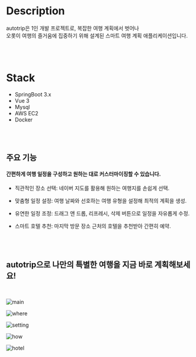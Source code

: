 # Description

autotrip은 1인 개발 프로젝트로, 복잡한 여행 계획에서 벗어나 
<br>
오롯이 여행의 즐거움에 집중하기 위해 설계된 스마트 여행 계획 애플리케이션입니다. 


<br>
<br>

# Stack
- SpringBoot 3.x
- Vue 3
- Mysql
- AWS EC2
- Docker
  
<br>
<br>



## 주요 기능
#### 간편하게 여행 일정을 구성하고 원하는 대로 커스터마이징할 수 있습니다.

- 직관적인 장소 선택: 네이버 지도를 활용해 원하는 여행지를 손쉽게 선택.

- 맞춤형 일정 설정: 여행 날짜와 선호하는 여행 유형을 설정해 최적의 계획을 생성.

- 유연한 일정 조정: 드래그 앤 드롭, 리프레시, 삭제 버튼으로 일정을 자유롭게 수정.

- 스마트 호텔 추천: 마지막 방문 장소 근처의 호텔을 추천받아 간편히 예약.

<br>
<br>

## autotrip으로 나만의 특별한 여행을 지금 바로 계획해보세요!

<br>

![main](https://github.com/user-attachments/assets/13ef652a-dc76-4c5c-a789-89870016f00a)


![where](https://github.com/user-attachments/assets/370c0f00-f315-4e4f-87d6-609607f4794e)


![setting](https://github.com/user-attachments/assets/53463180-424a-4a2c-940f-daf7b115fc32)


![how](https://github.com/user-attachments/assets/37c7dea7-6aa2-4a21-b16c-1a31f51a88fb)


![hotel](https://github.com/user-attachments/assets/8b58a481-a706-4aa1-949a-f64e0cb44dfb)
